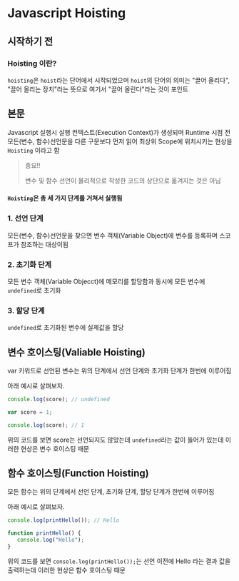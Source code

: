 # Javascript Hoisting

## 시작하기 전

### Hoisting 이란?

`hoisting`은 `hoist`라는 단어에서 시작되었으며 `hoist`의 단어의 의미는 "끌어 올리다", "끌어 올리는 장치"라는 뜻으로 여기서 "끌어 올린다"라는 것이 포인트

## 본문

Javascript 실행시 실행 컨텍스트(Execution Context)가 생성되며 Runtime 시점 전 모든(변수, 함수)선언문을 다른 구문보다 먼저 읽어 최상위 Scope에 위치시키는 현상을 `Hoisting` 이라고 함

> 중요!!
>
> 변수 및 함수 선언이 물리적으로 작성한 코드의 상단으로 옮겨지는 것은 아님

#### **`Hoisting`은 총 세 가지 단계를 거쳐서 실행됨**

### 1. 선언 단계

모든(변수, 함수)선언문을 찾으면 변수 객체(Variable Object)에 변수를 등록하며 스코프가 참조하는 대상이됨

### 2. 초기화 단계

모든 변수 객체(Variable Objecct)에 메모리를 할당함과 동시에 모든 변수에 `undefined`로 초기화

### 3. 할당 단계

`undefined`로 초기화된 변수에 실제값을 할당



## 변수 호이스팅(Valiable Hoisting)

var 키워드로 선언된 변수는 위의 단계에서 선언 단계와 초기화 단계가 한번에 이루어짐

아래 예시로 살펴보자.

```javascript
console.log(score); // undefined

var score = 1;

console.log(score); // 1
```

위의 코드를 보면 score는 선언되지도 않았는데 `undefined`라는 값이 들어가 있는데 이러한 현상은 변수 호이스팅 때문

## 함수 호이스팅(Function Hoisting)

모든 함수는 위의 단계에서 선언 단계, 초기화 단계, 할당 단계가 한번에 이루어짐

아래 예시로 살펴보자.

 ```javascript
console.log(printHello()); // Hello

function printHello() {
    console.log("Hello");
}
 ```

위의 코드를 보면 `console.log(printHello());`는 선언 이전에 Hello 라는 결과 값을 출력하는데 이러한 현상은 함수 호이스팅 때문